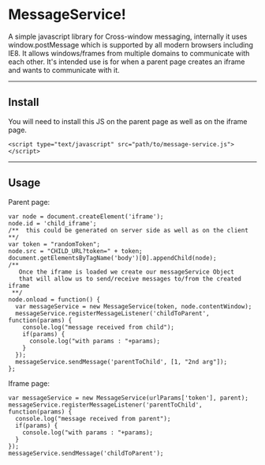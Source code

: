 MessageService!
===================

A simple javascript library for Cross-window messaging, internally it uses window.postMessage which is supported by all modern browsers including IE8. It allows windows/frames from multiple domains to communicate with each other.
It's intended use is for when a parent page creates an iframe and wants to communicate with it.

----------
Install
-------------
You will need to install this JS on the parent page as well as on the iframe page.
```
<script type="text/javascript" src="path/to/message-service.js"></script>
```
----------
Usage
-------------
Parent page:
```
var node = document.createElement('iframe');
node.id = 'child_iframe';
/**  this could be generated on server side as well as on the client  **/
var token = "randomToken"; 
node.src = "CHILD_URL?token=" + token;
document.getElementsByTagName('body')[0].appendChild(node);
/**
   Once the iframe is loaded we create our messageService Object 
   that will allow us to send/receive messages to/from the created iframe
 **/
node.onload = function() {
  var messageService = new MessageService(token, node.contentWindow);
  messageService.registerMessageListener('childToParent', function(params) {
    console.log("message received from child");
	if(params) {
	  console.log("with params : "+params);
	}
  });
  messageService.sendMessage('parentToChild', [1, "2nd arg"]);
};
```

Iframe page:
```
var messageService = new MessageService(urlParams['token'], parent);
messageService.registerMessageListener('parentToChild', function(params) {
  console.log("message received from parent");
  if(params) {
    console.log("with params : "+params);
  }
});
messageService.sendMessage('childToParent');
```